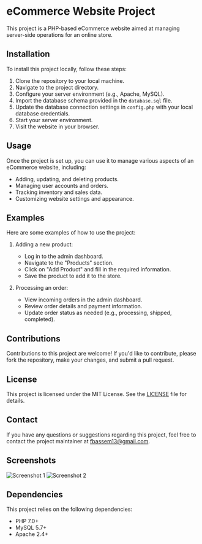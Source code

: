 # eCommerce Website Project

This project is a PHP-based eCommerce website aimed at managing server-side operations for an online store.

## Installation

To install this project locally, follow these steps:
1. Clone the repository to your local machine.
2. Navigate to the project directory.
3. Configure your server environment (e.g., Apache, MySQL).
4. Import the database schema provided in the `database.sql` file.
5. Update the database connection settings in `config.php` with your local database credentials.
6. Start your server environment.
7. Visit the website in your browser.

## Usage

Once the project is set up, you can use it to manage various aspects of an eCommerce website, including:
- Adding, updating, and deleting products.
- Managing user accounts and orders.
- Tracking inventory and sales data.
- Customizing website settings and appearance.

## Examples

Here are some examples of how to use the project:

1. Adding a new product:
   - Log in to the admin dashboard.
   - Navigate to the "Products" section.
   - Click on "Add Product" and fill in the required information.
   - Save the product to add it to the store.

2. Processing an order:
   - View incoming orders in the admin dashboard.
   - Review order details and payment information.
   - Update order status as needed (e.g., processing, shipped, completed).

## Contributions

Contributions to this project are welcome! If you'd like to contribute, please fork the repository, make your changes, and submit a pull request.

## License

This project is licensed under the MIT License. See the [LICENSE](LICENSE) file for details.

## Contact

If you have any questions or suggestions regarding this project, feel free to contact the project maintainer at [fbassem13@gmail.com](mailto:fbassem13@gmail.com).

## Screenshots

![Screenshot 1](screenshots/screenshot1.png)
![Screenshot 2](screenshots/screenshot2.png)

## Dependencies

This project relies on the following dependencies:
- PHP 7.0+
- MySQL 5.7+
- Apache 2.4+
